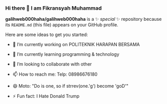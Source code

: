 ### Hi there 👋 I am Fikransyah Muhammad

**galihweb000haha/galihweb000haha** is a ✨ _special_ ✨ repository because its `README.md` (this file) appears on your GitHub profile.

Here are some ideas to get you started:

- 🔭 I’m currently working on POLITEKNIK HARAPAN BERSAMA
- 🌱 I’m currently learning programming & technology
- 👯 I’m looking to collaborate with other

- 📫 How to reach me: Telp: 08986676180
- 😄 Moto: "Do is one, so if strrev(one.'g') become 'goD'"
- ⚡ Fun fact: I Hate Donald Trump

